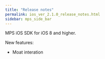 ```yaml
---
title: "Release notes"
permalink: ios_ver_2.1.0_release_notes.html
sidebar: mps_side_bar
---
```

MPS iOS SDK for iOS 8 and higher.

New features:
* Moat interation
